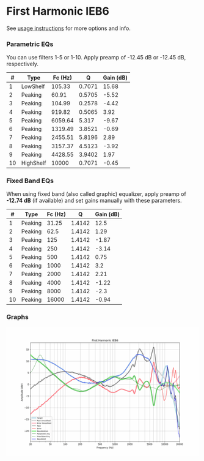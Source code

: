# First Harmonic IEB6
See [usage instructions](https://github.com/jaakkopasanen/AutoEq#usage) for more options and info.

### Parametric EQs
You can use filters 1-5 or 1-10. Apply preamp of -12.45 dB or -12.45 dB, respectively.

|   # | Type      |   Fc (Hz) |      Q |   Gain (dB) |
|-----|-----------|-----------|--------|-------------|
|   1 | LowShelf  |    105.33 | 0.7071 |       15.68 |
|   2 | Peaking   |     60.91 | 0.5705 |       -5.52 |
|   3 | Peaking   |    104.99 | 0.2578 |       -4.42 |
|   4 | Peaking   |    919.82 | 0.5065 |        3.92 |
|   5 | Peaking   |   6059.64 | 5.317  |       -9.67 |
|   6 | Peaking   |   1319.49 | 3.8521 |       -0.69 |
|   7 | Peaking   |   2455.51 | 5.8196 |        2.89 |
|   8 | Peaking   |   3157.37 | 4.5123 |       -3.92 |
|   9 | Peaking   |   4428.55 | 3.9402 |        1.97 |
|  10 | HighShelf |  10000    | 0.7071 |       -0.45 |

### Fixed Band EQs
When using fixed band (also called graphic) equalizer, apply preamp of **-12.74 dB** (if available) and set gains manually with these parameters.

|   # | Type    |   Fc (Hz) |      Q |   Gain (dB) |
|-----|---------|-----------|--------|-------------|
|   1 | Peaking |     31.25 | 1.4142 |       12.5  |
|   2 | Peaking |     62.5  | 1.4142 |        1.29 |
|   3 | Peaking |    125    | 1.4142 |       -1.87 |
|   4 | Peaking |    250    | 1.4142 |       -3.14 |
|   5 | Peaking |    500    | 1.4142 |        0.75 |
|   6 | Peaking |   1000    | 1.4142 |        3.2  |
|   7 | Peaking |   2000    | 1.4142 |        2.21 |
|   8 | Peaking |   4000    | 1.4142 |       -1.22 |
|   9 | Peaking |   8000    | 1.4142 |       -2.3  |
|  10 | Peaking |  16000    | 1.4142 |       -0.94 |

### Graphs
![](./First%20Harmonic%20IEB6.png)
